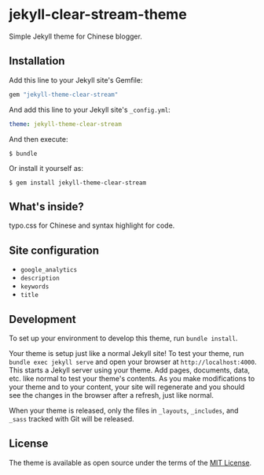 # jekyll-clear-stream-theme

Simple Jekyll theme for Chinese blogger.

## Installation

Add this line to your Jekyll site's Gemfile:

```ruby
gem "jekyll-theme-clear-stream"
```

And add this line to your Jekyll site's `_config.yml`:

```yaml
theme: jekyll-theme-clear-stream
```

And then execute:

    $ bundle

Or install it yourself as:

    $ gem install jekyll-theme-clear-stream

## What's inside?

typo.css for Chinese and syntax highlight for code.

## Site configuration

- `google_analytics`
- `description`
- `keywords`
- `title`

## Development

To set up your environment to develop this theme, run `bundle install`.

Your theme is setup just like a normal Jekyll site! To test your theme, run `bundle exec jekyll serve` and open your browser at `http://localhost:4000`. This starts a Jekyll server using your theme. Add pages, documents, data, etc. like normal to test your theme's contents. As you make modifications to your theme and to your content, your site will regenerate and you should see the changes in the browser after a refresh, just like normal.

When your theme is released, only the files in `_layouts`, `_includes`, and `_sass` tracked with Git will be released.

## License

The theme is available as open source under the terms of the [MIT License](http://opensource.org/licenses/MIT).

